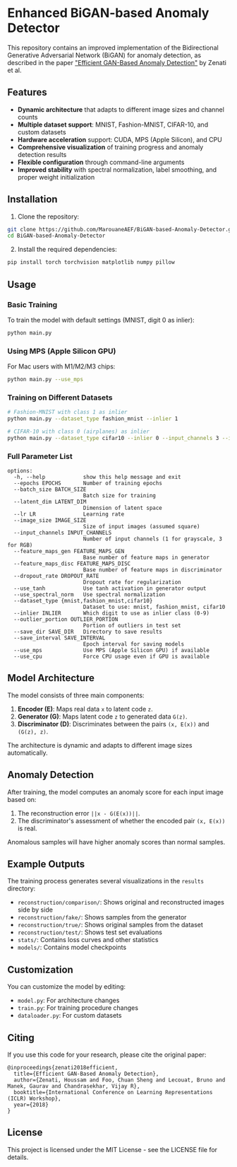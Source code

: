 # Enhanced BiGAN-based Anomaly Detector

This repository contains an improved implementation of the Bidirectional Generative Adversarial Network (BiGAN) for anomaly detection, as described in the paper ["Efficient GAN-Based Anomaly Detection"](https://arxiv.org/abs/1802.06222) by Zenati et al.

## Features

- **Dynamic architecture** that adapts to different image sizes and channel counts
- **Multiple dataset support**: MNIST, Fashion-MNIST, CIFAR-10, and custom datasets
- **Hardware acceleration** support: CUDA, MPS (Apple Silicon), and CPU
- **Comprehensive visualization** of training progress and anomaly detection results
- **Flexible configuration** through command-line arguments
- **Improved stability** with spectral normalization, label smoothing, and proper weight initialization

## Installation

1. Clone the repository:

```bash
git clone https://github.com/MarouaneAEF/BiGAN-based-Anomaly-Detector.git
cd BiGAN-based-Anomaly-Detector
```

2. Install the required dependencies:

```bash
pip install torch torchvision matplotlib numpy pillow
```

## Usage

### Basic Training

To train the model with default settings (MNIST, digit 0 as inlier):

```bash
python main.py
```

### Using MPS (Apple Silicon GPU)

For Mac users with M1/M2/M3 chips:

```bash
python main.py --use_mps
```

### Training on Different Datasets

```bash
# Fashion-MNIST with class 1 as inlier
python main.py --dataset_type fashion_mnist --inlier 1

# CIFAR-10 with class 0 (airplanes) as inlier
python main.py --dataset_type cifar10 --inlier 0 --input_channels 3 --image_size 32
```

### Full Parameter List

```
options:
  -h, --help            show this help message and exit
  --epochs EPOCHS       Number of training epochs
  --batch_size BATCH_SIZE
                        Batch size for training
  --latent_dim LATENT_DIM
                        Dimension of latent space
  --lr LR               Learning rate
  --image_size IMAGE_SIZE
                        Size of input images (assumed square)
  --input_channels INPUT_CHANNELS
                        Number of input channels (1 for grayscale, 3 for RGB)
  --feature_maps_gen FEATURE_MAPS_GEN
                        Base number of feature maps in generator
  --feature_maps_disc FEATURE_MAPS_DISC
                        Base number of feature maps in discriminator
  --dropout_rate DROPOUT_RATE
                        Dropout rate for regularization
  --use_tanh            Use tanh activation in generator output
  --use_spectral_norm   Use spectral normalization
  --dataset_type {mnist,fashion_mnist,cifar10}
                        Dataset to use: mnist, fashion_mnist, cifar10
  --inlier INLIER       Which digit to use as inlier class (0-9)
  --outlier_portion OUTLIER_PORTION
                        Portion of outliers in test set
  --save_dir SAVE_DIR   Directory to save results
  --save_interval SAVE_INTERVAL
                        Epoch interval for saving models
  --use_mps             Use MPS (Apple Silicon GPU) if available
  --use_cpu             Force CPU usage even if GPU is available
```

## Model Architecture

The model consists of three main components:

1. **Encoder (E)**: Maps real data `x` to latent code `z`.
2. **Generator (G)**: Maps latent code `z` to generated data `G(z)`.
3. **Discriminator (D)**: Discriminates between the pairs `(x, E(x))` and `(G(z), z)`.

The architecture is dynamic and adapts to different image sizes automatically.

## Anomaly Detection

After training, the model computes an anomaly score for each input image based on:
1. The reconstruction error `||x - G(E(x))||`.
2. The discriminator's assessment of whether the encoded pair `(x, E(x))` is real.

Anomalous samples will have higher anomaly scores than normal samples.

## Example Outputs

The training process generates several visualizations in the `results` directory:

- `reconstruction/comparison/`: Shows original and reconstructed images side by side
- `reconstruction/fake/`: Shows samples from the generator
- `reconstruction/true/`: Shows original samples from the dataset
- `reconstruction/test/`: Shows test set evaluations
- `stats/`: Contains loss curves and other statistics
- `models/`: Contains model checkpoints

## Customization

You can customize the model by editing:

- `model.py`: For architecture changes
- `train.py`: For training procedure changes
- `dataloader.py`: For custom datasets

## Citing

If you use this code for your research, please cite the original paper:

```
@inproceedings{zenati2018efficient,
  title={Efficient GAN-Based Anomaly Detection},
  author={Zenati, Houssam and Foo, Chuan Sheng and Lecouat, Bruno and Manek, Gaurav and Chandrasekhar, Vijay R},
  booktitle={International Conference on Learning Representations (ICLR) Workshop},
  year={2018}
}
```

## License

This project is licensed under the MIT License - see the LICENSE file for details.